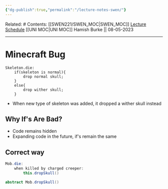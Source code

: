 ```yaml
---
{"dg-publish":true,"permalink":"/lecture-notes-swen/"}
---
```



Related: #
Contents: [[SWEN221/SWEN_MOC\|SWEN_MOC]]
[Lecture Schedule](https://ecs.wgtn.ac.nz/Courses/SWEN221_2023T1/LectureSchedule)
[[UNI MOC\|UNI MOC]]
Hamish Burke || 08-05-2023
***

# Minecraft Bug

```
Skeleton.die:
	if(skeleton is normal){
		drop normal skull;
	}
	else{
		drop wither skull;
	}
```

- When new type of skeleton was added, it dropped a wither skull instead

## Why If's Are Bad?

- Code remains hidden
- Expanding code in the future, if's remain the same

## Correct way

```java
Mob.die:
	when killed by charged creeper:
		this.dropSkull()

abstract Mob.dropSkull()



```


